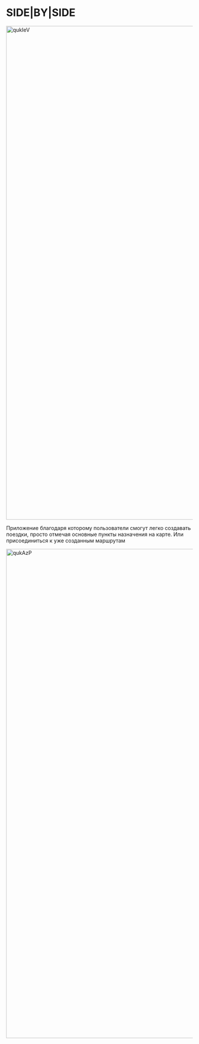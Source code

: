 # SIDE|BY|SIDE

<img width="1334" alt="qukIeV" src="https://user-images.githubusercontent.com/71708841/112115335-1d876800-8bca-11eb-8188-c875a9912467.png">



Приложение благодаря которому пользователи смогут легко создавать поездки, просто отмечая основные пункты назначения на карте.
Или присоединиться к уже созданным маршрутам

<img width="1322" alt="qukAzP" src="https://user-images.githubusercontent.com/71708841/112115366-2841fd00-8bca-11eb-99c1-6be131ed5d38.png">
